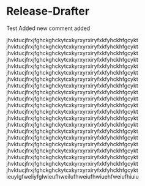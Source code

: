 # Release-Drafter

Test Added new comment added

jhvktucjfrxjfghckghckytcxkyrxyrxiryfxkfyhckhfgcykt
jhvktucjfrxjfghckghckytcxkyrxyrxiryfxkfyhckhfgcykt
jhvktucjfrxjfghckghckytcxkyrxyrxiryfxkfyhckhfgcykt
jhvktucjfrxjfghckghckytcxkyrxyrxiryfxkfyhckhfgcykt
jhvktucjfrxjfghckghckytcxkyrxyrxiryfxkfyhckhfgcykt
jhvktucjfrxjfghckghckytcxkyrxyrxiryfxkfyhckhfgcykt
jhvktucjfrxjfghckghckytcxkyrxyrxiryfxkfyhckhfgcykt
jhvktucjfrxjfghckghckytcxkyrxyrxiryfxkfyhckhfgcykt
jhvktucjfrxjfghckghckytcxkyrxyrxiryfxkfyhckhfgcykt
jhvktucjfrxjfghckghckytcxkyrxyrxiryfxkfyhckhfgcykt
jhvktucjfrxjfghckghckytcxkyrxyrxiryfxkfyhckhfgcykt
jhvktucjfrxjfghckghckytcxkyrxyrxiryfxkfyhckhfgcykt
jhvktucjfrxjfghckghckytcxkyrxyrxiryfxkfyhckhfgcykt
jhvktucjfrxjfghckghckytcxkyrxyrxiryfxkfyhckhfgcykt
jhvktucjfrxjfghckghckytcxkyrxyrxiryfxkfyhckhfgcykt
jhvktucjfrxjfghckghckytcxkyrxyrxiryfxkfyhckhfgcykt
jhvktucjfrxjfghckghckytcxkyrxyrxiryfxkfyhckhfgcykt
jhvktucjfrxjfghckghckytcxkyrxyrxiryfxkfyhckhfgcykt
jhvktucjfrxjfghckghckytcxkyrxyrxiryfxkfyhckhfgcykt
jhvktucjfrxjfghckghckytcxkyrxyrxiryfxkfyhckhfgcykt
jhvktucjfrxjfghckghckytcxkyrxyrxiryfxkfyhckhfgcykt
ieuylgfweliyfglwieufhweilufhweiufhwiuehfweiufhiuiu

